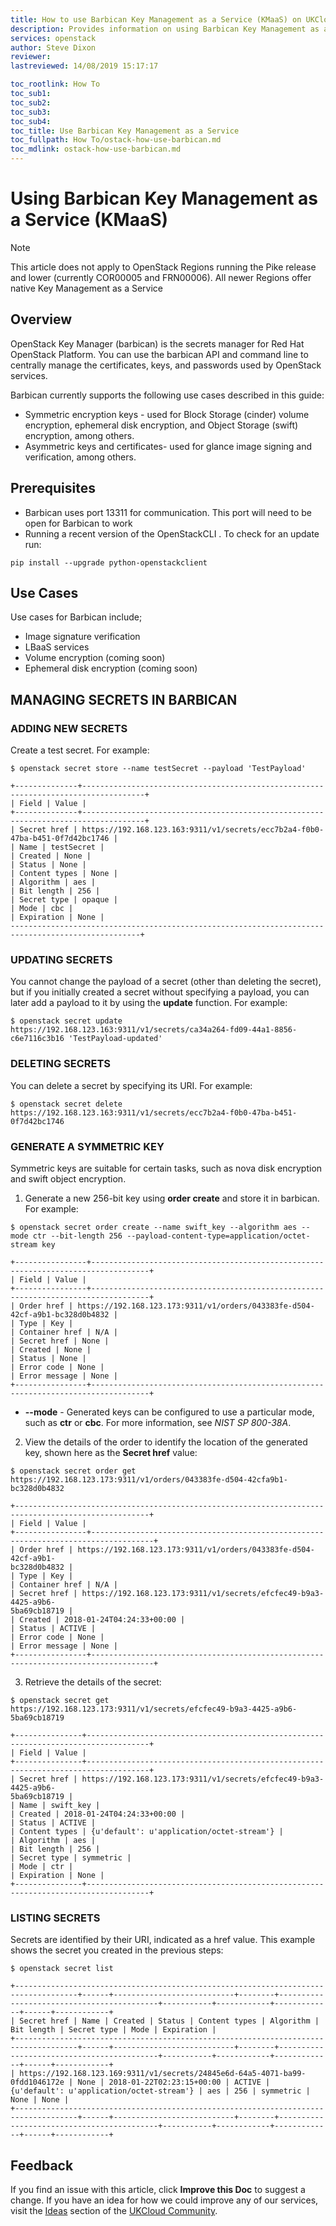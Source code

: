 ```yaml
---
title: How to use Barbican Key Management as a Service (KMaaS) on UKCloud for OpenStack | UKCloud Ltd
description: Provides information on using Barbican Key Management as a Service (KMaaS) within your OpenStack environment
services: openstack
author: Steve Dixon
reviewer:
lastreviewed: 14/08/2019 15:17:17

toc_rootlink: How To
toc_sub1:
toc_sub2:
toc_sub3:
toc_sub4:
toc_title: Use Barbican Key Management as a Service
toc_fullpath: How To/ostack-how-use-barbican.md
toc_mdlink: ostack-how-use-barbican.md
---
```


# Using Barbican Key Management as a Service (KMaaS)

> [!NOTE]
> This article does not apply to OpenStack Regions running the Pike release and lower (currently COR00005 and FRN00006). All newer Regions offer native Key Management as a Service

## Overview

OpenStack Key Manager (barbican) is the secrets manager for Red Hat OpenStack Platform. You can use the barbican API and command line to centrally manage the certificates, keys, and passwords used
by OpenStack services. 

Barbican currently supports the following use cases described in this guide:

- Symmetric encryption keys - used for Block Storage (cinder) volume encryption, ephemeral disk encryption, and Object Storage (swift) encryption, among others.
- Asymmetric keys and certificates- used for glance image signing and verification, among others.

## Prerequisites

* Barbican uses port 13311 for communication. This port will need to be open for Barbican to work
* Running a recent version of the OpenStackCLI . To check for an update run:
```none
pip install --upgrade python-openstackclient
```


## Use Cases

Use cases for Barbican include;
* Image signature verification
* LBaaS services
* Volume encryption (coming soon)
* Ephemeral disk encryption (coming soon)

## MANAGING SECRETS IN BARBICAN

### ADDING NEW SECRETS
Create a test secret. For example:
```none
$ openstack secret store --name testSecret --payload 'TestPayload'
```
```none
+--------------+------------------------------------------------------------------------------------+
| Field | Value |
+--------------+------------------------------------------------------------------------------------+
| Secret href | https://192.168.123.163:9311/v1/secrets/ecc7b2a4-f0b0-47ba-b451-0f7d42bc1746 |
| Name | testSecret |
| Created | None |
| Status | None |
| Content types | None |
| Algorithm | aes |
| Bit length | 256 |
| Secret type | opaque |
| Mode | cbc |
| Expiration | None |
---------------------------------------------------------------------------------------------------+
```

### UPDATING SECRETS
You cannot change the payload of a secret (other than deleting the secret), but if you initially created a secret without specifying a payload, you can later add a payload to it by using the **update** function. For example:
```none
$ openstack secret update https://192.168.123.163:9311/v1/secrets/ca34a264-fd09-44a1-8856-c6e7116c3b16 'TestPayload-updated'
```

### DELETING SECRETS
You can delete a secret by specifying its URI. For example:
```none
$ openstack secret delete https://192.168.123.163:9311/v1/secrets/ecc7b2a4-f0b0-47ba-b451-0f7d42bc1746
```

### GENERATE A SYMMETRIC KEY
Symmetric keys are suitable for certain tasks, such as nova disk encryption and swift object encryption.

1. Generate a new 256-bit key using **order create** and store it in barbican. For example:
```none
$ openstack secret order create --name swift_key --algorithm aes --mode ctr --bit-length 256 --payload-content-type=application/octet-stream key
```

```none
+----------------+-----------------------------------------------------------------------------------+
| Field | Value |
+----------------+-----------------------------------------------------------------------------------+
| Order href | https://192.168.123.173:9311/v1/orders/043383fe-d504-42cf-a9b1-bc328d0b4832 |
| Type | Key |
| Container href | N/A |
| Secret href | None |
| Created | None |
| Status | None |
| Error code | None |
| Error message | None |
+----------------+-----------------------------------------------------------------------------------+
```

- **--mode** - Generated keys can be configured to use a particular mode, such as **ctr** or **cbc**. For more information, see *NIST SP 800-38A*.

2. View the details of the order to identify the location of the generated key, shown here as the
**Secret href** value:

```none
$ openstack secret order get https://192.168.123.173:9311/v1/orders/043383fe-d504-42cfa9b1-bc328d0b4832
```

```none
+----------------------------------------------------------------------------------------------------+
| Field | Value |
+----------------+------------------------------------------------------------------------------------+
| Order href | https://192.168.123.173:9311/v1/orders/043383fe-d504-42cf-a9b1-
bc328d0b4832 |
| Type | Key |
| Container href | N/A |
| Secret href | https://192.168.123.173:9311/v1/secrets/efcfec49-b9a3-4425-a9b6-
5ba69cb18719 |
| Created | 2018-01-24T04:24:33+00:00 |
| Status | ACTIVE |
| Error code | None |
| Error message | None |
+----------------+------------------------------------------------------------------------------------+
```

3. Retrieve the details of the secret:
   
```none
$ openstack secret get https://192.168.123.173:9311/v1/secrets/efcfec49-b9a3-4425-a9b6-5ba69cb18719
```

```none
+---------------+------------------------------------------------------------------------------------+
| Field | Value |
+---------------+------------------------------------------------------------------------------------+
| Secret href | https://192.168.123.173:9311/v1/secrets/efcfec49-b9a3-4425-a9b6-
5ba69cb18719 |
| Name | swift_key |
| Created | 2018-01-24T04:24:33+00:00 |
| Status | ACTIVE |
| Content types | {u'default': u'application/octet-stream'} |
| Algorithm | aes |
| Bit length | 256 |
| Secret type | symmetric |
| Mode | ctr |
| Expiration | None |
+---------------+------------------------------------------------------------------------------------+
```

### LISTING SECRETS
Secrets are identified by their URI, indicated as a href value. This example shows the secret you created in the previous steps:

```none
$ openstack secret list
```

```none
+------------------------------------------------------------------------------------+------+---------------------------+--------+-------------------------------------------+-----------+------------+-------------+------+------------+
| Secret href | Name | Created | Status | Content types | Algorithm | Bit length | Secret type | Mode | Expiration |
+------------------------------------------------------------------------------------+------+---------------------------+--------+-------------------------------------------+-----------+------------+-------------+------+------------+
| https://192.168.123.169:9311/v1/secrets/24845e6d-64a5-4071-ba99-0fdd1046172e | None | 2018-01-22T02:23:15+00:00 | ACTIVE | {u'default': u'application/octet-stream'} | aes | 256 | symmetric | None | None |
+------------------------------------------------------------------------------------+------+---------------------------+--------+-------------------------------------------+-----------+------------+-------------+------+------------+
```

## Feedback

If you find an issue with this article, click **Improve this Doc** to suggest a change. If you have an idea for how we could improve any of our services, visit the [Ideas](https://community.ukcloud.com/ideas) section of the [UKCloud Community](https://community.ukcloud.com).
